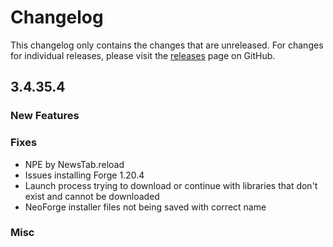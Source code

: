 # Changelog

This changelog only contains the changes that are unreleased. For changes for individual releases, please visit the
[releases](https://github.com/ATLauncher/ATLauncher/releases) page on GitHub.

## 3.4.35.4

### New Features

### Fixes
- NPE by NewsTab.reload
- Issues installing Forge 1.20.4
- Launch process trying to download or continue with libraries that don't exist and cannot be downloaded
- NeoForge installer files not being saved with correct name

### Misc
